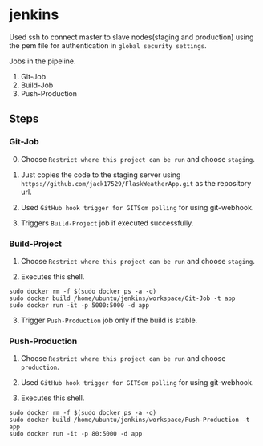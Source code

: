# jenkins
Used ssh to connect master to slave nodes(staging and production) using the pem file for authentication in `global security settings`.


Jobs in the pipeline.  
1. Git-Job
2. Build-Job
3. Push-Production 

## Steps

### Git-Job
0. Choose `Restrict where this project can be run` and choose `staging`.

1. Just copies the code to the staging server using `https://github.com/jack17529/FlaskWeatherApp.git` as the repository url.

2. Used `GitHub hook trigger for GITScm polling` for using git-webhook.

3. Triggers `Build-Project` job if executed successfully.

### Build-Project
1. Choose `Restrict where this project can be run` and choose `staging`.

2. Executes this shell.
```
sudo docker rm -f $(sudo docker ps -a -q)
sudo docker build /home/ubuntu/jenkins/workspace/Git-Job -t app
sudo docker run -it -p 5000:5000 -d app
```
3. Trigger `Push-Production` job only if the build is stable.

### Push-Production
1. Choose `Restrict where this project can be run` and choose `production`.

2. Used `GitHub hook trigger for GITScm polling` for using git-webhook.

3. Executes this shell.
```
sudo docker rm -f $(sudo docker ps -a -q)
sudo docker build /home/ubuntu/jenkins/workspace/Push-Production -t app
sudo docker run -it -p 80:5000 -d app
```
